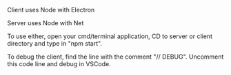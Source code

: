 Client uses Node with Electron

Server uses Node with Net

To use either, open your cmd/terminal application, CD to server or client directory and type in "npm start".

To debug the client, find the line with the comment "// DEBUG". Uncomment this code line and debug in VSCode.
